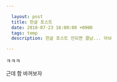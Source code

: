 ```yaml
---

  layout: post
  title: 한글 포스트
  date: 2018-07-23 16:00:00 +0900
  tags: temp
  description: 한글 포스트 안되면 클남... 아놔

---
```


ㅋㅋㅋ 

근데 함 바꺼보자


